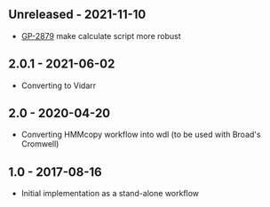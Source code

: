 ## Unreleased - 2021-11-10
- [GP-2879](https://jira.oicr.on.ca/browse/GP-2879) make calculate script more robust
## 2.0.1 - 2021-06-02
- Converting to Vidarr
## 2.0 - 2020-04-20
- Converting HMMcopy workflow into wdl (to be used with Broad's Cromwell)
## 1.0 - 2017-08-16
- Initial implementation as a stand-alone workflow

